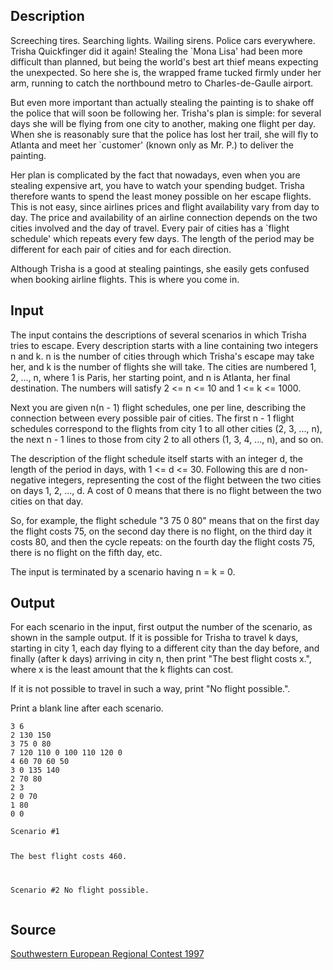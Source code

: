 <h2>Description</h2><p>Screeching tires. Searching lights. Wailing sirens. Police cars everywhere. Trisha Quickfinger did it again! Stealing the `Mona Lisa' had been more difficult than planned, but being the world's best art thief means expecting the unexpected. So here she is, the wrapped frame tucked firmly under her arm, running to catch the northbound metro to Charles-de-Gaulle airport. 
</p>But even more important than actually stealing the painting is to shake off the police that will soon be following her. Trisha's plan is simple: for several days she will be flying from one city to another, making one flight per day. When she is reasonably sure that the police has lost her trail, she will fly to Atlanta and meet her `customer' (known only as Mr. P.) to deliver the painting. 

Her plan is complicated by the fact that nowadays, even when you are stealing expensive art, you have to watch your spending budget. Trisha therefore wants to spend the least money possible on her escape flights. This is not easy, since airlines prices and flight availability vary from day to day. The price and availability of an airline connection depends on the two cities involved and the day of travel. Every pair of cities has a `flight schedule' which repeats every few days. The length of the period may be different for each pair of cities and for each direction. 

Although Trisha is a good at stealing paintings, she easily gets confused when booking airline flights. This is where you come in. 

<h2>Input</h2><p>The input contains the descriptions of several scenarios in which Trisha tries to escape. Every description starts with a line containing two integers n and k. n is the number of cities through which Trisha's escape may take her, and k is the number of flights she will take. The cities are numbered 1, 2, ..., n, where 1 is Paris, her starting point, and n is Atlanta, her final destination. The numbers will satisfy 2 &lt;= n &lt;= 10 and 1 &lt;= k &lt;= 1000. 
</p>Next you are given n(n - 1) flight schedules, one per line, describing the connection between every possible pair of cities. The first n - 1 flight schedules correspond to the flights from city 1 to all other cities (2, 3, ..., n), the next n - 1 lines to those from city 2 to all others (1, 3, 4, ..., n), and so on. 

The description of the flight schedule itself starts with an integer d, the length of the period in days, with 1 &lt;= d &lt;= 30. Following this are d non-negative integers, representing the cost of the flight between the two cities on days 1, 2, ..., d. A cost of 0 means that there is no flight between the two cities on that day. 

So, for example, the flight schedule "3 75 0 80" means that on the first day the flight costs 75, on the second day there is no flight, on the third day it costs 80, and then the cycle repeats: on the fourth day the flight costs 75, there is no flight on the fifth day, etc. 

The input is terminated by a scenario having n = k = 0. 

<h2>Output</h2><p>For each scenario in the input, first output the number of the scenario, as shown in the sample output. If it is possible for Trisha to travel k days, starting in city 1, each day flying to a different city than the day before, and finally (after k days) arriving in city n, then print "The best flight costs x.", where x is the least amount that the k flights can cost. 
</p>
If it is not possible to travel in such a way, print "No flight possible.". 

Print a blank line after each scenario. 
<pre><code class="language-input1">3 6
2 130 150
3 75 0 80
7 120 110 0 100 110 120 0
4 60 70 60 50
3 0 135 140
2 70 80
2 3
2 0 70
1 80
0 0</code></pre><pre><code class="language-output1">Scenario #1
The best flight costs 460.

Scenario #2
No flight possible.
</code></pre><h2>Source</h2><a href="searchproblem?field=source&amp;key=Southwestern+European+Regional+Contest+1997">Southwestern European Regional Contest 1997</a>